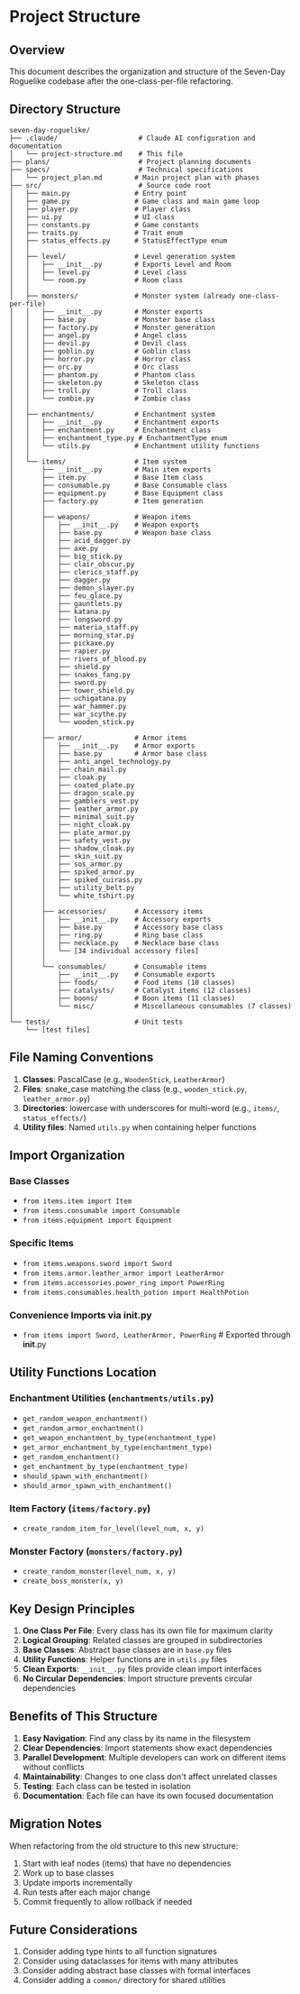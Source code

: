 # Project Structure

## Overview
This document describes the organization and structure of the Seven-Day Roguelike codebase after the one-class-per-file refactoring.

## Directory Structure

```
seven-day-roguelike/
├── .claude/                    # Claude AI configuration and documentation
│   └── project-structure.md    # This file
├── plans/                      # Project planning documents
├── specs/                      # Technical specifications
│   └── project_plan.md        # Main project plan with phases
├── src/                        # Source code root
│   ├── main.py                # Entry point
│   ├── game.py                # Game class and main game loop
│   ├── player.py              # Player class
│   ├── ui.py                  # UI class
│   ├── constants.py           # Game constants
│   ├── traits.py              # Trait enum
│   ├── status_effects.py      # StatusEffectType enum
│   │
│   ├── level/                 # Level generation system
│   │   ├── __init__.py        # Exports Level and Room
│   │   ├── level.py           # Level class
│   │   └── room.py            # Room class
│   │
│   ├── monsters/              # Monster system (already one-class-per-file)
│   │   ├── __init__.py        # Monster exports
│   │   ├── base.py            # Monster base class
│   │   ├── factory.py         # Monster generation
│   │   ├── angel.py           # Angel class
│   │   ├── devil.py           # Devil class
│   │   ├── goblin.py          # Goblin class
│   │   ├── horror.py          # Horror class
│   │   ├── orc.py             # Orc class
│   │   ├── phantom.py         # Phantom class
│   │   ├── skeleton.py        # Skeleton class
│   │   ├── troll.py           # Troll class
│   │   └── zombie.py          # Zombie class
│   │
│   ├── enchantments/          # Enchantment system
│   │   ├── __init__.py        # Enchantment exports
│   │   ├── enchantment.py     # Enchantment class
│   │   ├── enchantment_type.py # EnchantmentType enum
│   │   └── utils.py           # Enchantment utility functions
│   │
│   └── items/                 # Item system
│       ├── __init__.py        # Main item exports
│       ├── item.py            # Base Item class
│       ├── consumable.py      # Base Consumable class
│       ├── equipment.py       # Base Equipment class
│       ├── factory.py         # Item generation
│       │
│       ├── weapons/           # Weapon items
│       │   ├── __init__.py    # Weapon exports
│       │   ├── base.py        # Weapon base class
│       │   ├── acid_dagger.py
│       │   ├── axe.py
│       │   ├── big_stick.py
│       │   ├── clair_obscur.py
│       │   ├── clerics_staff.py
│       │   ├── dagger.py
│       │   ├── demon_slayer.py
│       │   ├── feu_glace.py
│       │   ├── gauntlets.py
│       │   ├── katana.py
│       │   ├── longsword.py
│       │   ├── materia_staff.py
│       │   ├── morning_star.py
│       │   ├── pickaxe.py
│       │   ├── rapier.py
│       │   ├── rivers_of_blood.py
│       │   ├── shield.py
│       │   ├── snakes_fang.py
│       │   ├── sword.py
│       │   ├── tower_shield.py
│       │   ├── uchigatana.py
│       │   ├── war_hammer.py
│       │   ├── war_scythe.py
│       │   └── wooden_stick.py
│       │
│       ├── armor/             # Armor items
│       │   ├── __init__.py    # Armor exports
│       │   ├── base.py        # Armor base class
│       │   ├── anti_angel_technology.py
│       │   ├── chain_mail.py
│       │   ├── cloak.py
│       │   ├── coated_plate.py
│       │   ├── dragon_scale.py
│       │   ├── gamblers_vest.py
│       │   ├── leather_armor.py
│       │   ├── minimal_suit.py
│       │   ├── night_cloak.py
│       │   ├── plate_armor.py
│       │   ├── safety_vest.py
│       │   ├── shadow_cloak.py
│       │   ├── skin_suit.py
│       │   ├── sos_armor.py
│       │   ├── spiked_armor.py
│       │   ├── spiked_cuirass.py
│       │   ├── utility_belt.py
│       │   └── white_tshirt.py
│       │
│       ├── accessories/       # Accessory items
│       │   ├── __init__.py    # Accessory exports
│       │   ├── base.py        # Accessory base class
│       │   ├── ring.py        # Ring base class
│       │   ├── necklace.py    # Necklace base class
│       │   └── [34 individual accessory files]
│       │
│       └── consumables/       # Consumable items
│           ├── __init__.py    # Consumable exports
│           ├── foods/         # Food items (10 classes)
│           ├── catalysts/     # Catalyst items (12 classes)
│           ├── boons/         # Boon items (11 classes)
│           └── misc/          # Miscellaneous consumables (7 classes)
│
└── tests/                     # Unit tests
    └── [test files]
```

## File Naming Conventions

1. **Classes**: PascalCase (e.g., `WoodenStick`, `LeatherArmor`)
2. **Files**: snake_case matching the class (e.g., `wooden_stick.py`, `leather_armor.py`)
3. **Directories**: lowercase with underscores for multi-word (e.g., `items/`, `status_effects/`)
4. **Utility files**: Named `utils.py` when containing helper functions

## Import Organization

### Base Classes
- `from items.item import Item`
- `from items.consumable import Consumable`
- `from items.equipment import Equipment`

### Specific Items
- `from items.weapons.sword import Sword`
- `from items.armor.leather_armor import LeatherArmor`
- `from items.accessories.power_ring import PowerRing`
- `from items.consumables.health_potion import HealthPotion`

### Convenience Imports via __init__.py
- `from items import Sword, LeatherArmor, PowerRing`  # Exported through __init__.py

## Utility Functions Location

### Enchantment Utilities (`enchantments/utils.py`)
- `get_random_weapon_enchantment()`
- `get_random_armor_enchantment()`
- `get_weapon_enchantment_by_type(enchantment_type)`
- `get_armor_enchantment_by_type(enchantment_type)`
- `get_random_enchantment()`
- `get_enchantment_by_type(enchantment_type)`
- `should_spawn_with_enchantment()`
- `should_armor_spawn_with_enchantment()`

### Item Factory (`items/factory.py`)
- `create_random_item_for_level(level_num, x, y)`

### Monster Factory (`monsters/factory.py`)
- `create_random_monster(level_num, x, y)`
- `create_boss_monster(x, y)`

## Key Design Principles

1. **One Class Per File**: Every class has its own file for maximum clarity
2. **Logical Grouping**: Related classes are grouped in subdirectories
3. **Base Classes**: Abstract base classes are in `base.py` files
4. **Utility Functions**: Helper functions are in `utils.py` files
5. **Clean Exports**: `__init__.py` files provide clean import interfaces
6. **No Circular Dependencies**: Import structure prevents circular dependencies

## Benefits of This Structure

1. **Easy Navigation**: Find any class by its name in the filesystem
2. **Clear Dependencies**: Import statements show exact dependencies
3. **Parallel Development**: Multiple developers can work on different items without conflicts
4. **Maintainability**: Changes to one class don't affect unrelated classes
5. **Testing**: Each class can be tested in isolation
6. **Documentation**: Each file can have its own focused documentation

## Migration Notes

When refactoring from the old structure to this new structure:

1. Start with leaf nodes (items) that have no dependencies
2. Work up to base classes
3. Update imports incrementally
4. Run tests after each major change
5. Commit frequently to allow rollback if needed

## Future Considerations

1. Consider adding type hints to all function signatures
2. Consider using dataclasses for items with many attributes
3. Consider adding abstract base classes with formal interfaces
4. Consider adding a `common/` directory for shared utilities